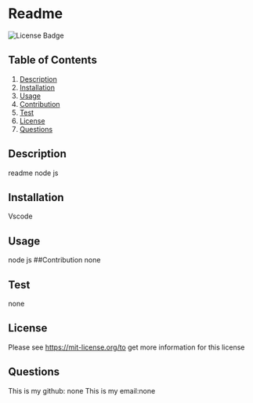# Readme
![License Badge](https://shields.io/badge/license-MIT-green)
## Table of Contents
1. [Description](#description)
2. [Installation](#installation)
3. [Usage](#usage)
4. [Contribution](#contribution)
5. [Test](#test)
6. [License](#license)
7. [Questions](#questions)

## Description
readme node js
## Installation
Vscode
## Usage
node js
##Contribution
none
## Test
none
 ## License
Please see https://mit-license.org/to get more information for this license

## Questions
This is my github: none
This is my email:none
